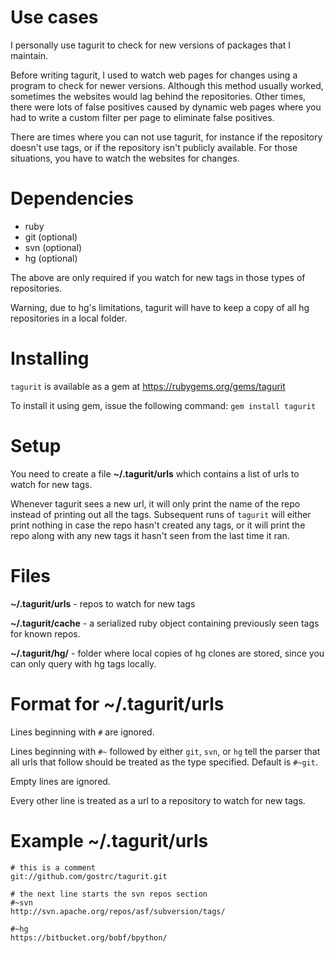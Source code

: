 Use cases
=========
I personally use tagurit to check for new versions of packages that I maintain.

Before writing tagurit, I used to watch web pages for changes using a program to check for newer versions.
Although this method usually worked, sometimes the websites would lag behind the repositories.
Other times, there were lots of false positives caused by dynamic web pages where you had to write a custom filter per page to eliminate false positives.

There are times where you can not use tagurit, for instance if the repository doesn't use tags, or if the repository isn't publicly available.
For those situations, you have to watch the websites for changes.

Dependencies
============
* ruby
* git (optional)
* svn (optional)
* hg (optional)

The above are only required if you watch for new tags in those types of repositories.

Warning, due to hg's limitations, tagurit will have to keep a copy of all hg repositories in a local folder.

Installing
==========
```tagurit``` is available as a gem at https://rubygems.org/gems/tagurit

To install it using gem, issue the following command: ```gem install tagurit```

Setup
=====
You need to create a file **~/.tagurit/urls** which contains a list of urls to watch for new tags.

Whenever tagurit sees a new url, it will only print the name of the repo instead of printing out all the tags.
Subsequent runs of ```tagurit``` will either print nothing in case the repo hasn't created any tags, or it will print the repo along with any new tags it hasn't seen from the last time it ran.

Files
=====
**~/.tagurit/urls** - repos to watch for new tags

**~/.tagurit/cache** - a serialized ruby object containing previously seen tags for known repos.

**~/.tagurit/hg/** - folder where local copies of hg clones are stored, since you can only query with hg tags locally.

Format for **~/.tagurit/urls**
==============================

Lines beginning with ```#``` are ignored.

Lines beginning with ```#~``` followed by either ```git```, ```svn```, or ```hg``` tell the parser that all urls that follow should be treated as the type specified. Default is ``#~git``.

Empty lines are ignored.

Every other line is treated as a url to a repository to watch for new tags.

Example **~/.tagurit/urls**
===========================
```
# this is a comment
git://github.com/gostrc/tagurit.git

# the next line starts the svn repos section
#~svn
http://svn.apache.org/repos/asf/subversion/tags/

#~hg
https://bitbucket.org/bobf/bpython/
```
